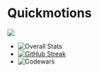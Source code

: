 # Quickmotions
![](https://komarev.com/ghpvc/?username=your-github-username&color=red)

* ![Overall Stats](https://github-readme-stats.vercel.app/api?username=Quickmotions&count_private=true&show_icons=true&hide=contribs&theme=dark)
* [![GitHub Streak](https://github-readme-streak-stats.herokuapp.com/?user=DenverCoder1&theme=dark)](https://git.io/streak-stats)
* ![Codewars](https://github.r2v.ch/codewars?user=Quickmotions)
